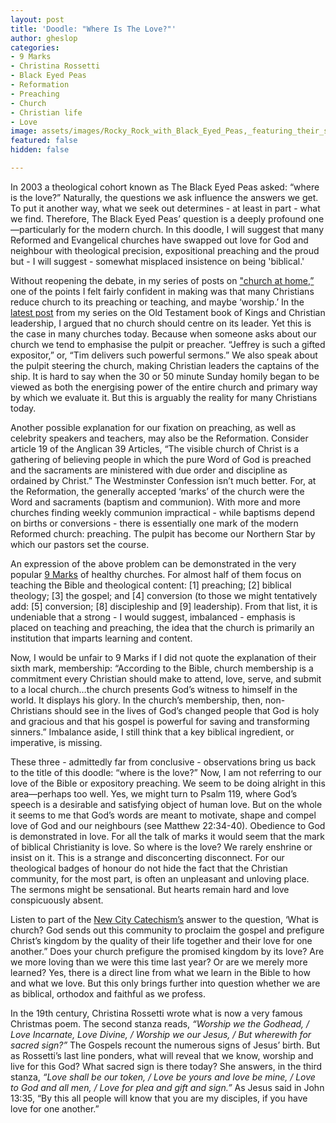 ```yaml
---
layout: post
title: 'Doodle: "Where Is The Love?"'
author: gheslop
categories:
- 9 Marks
- Christina Rossetti
- Black Eyed Peas
- Reformation
- Preaching
- Church
- Christian life
- Love
image: assets/images/Rocky_Rock_with_Black_Eyed_Peas,_featuring_their_song_Bebot.png
featured: false
hidden: false

---
```

In 2003 a theological cohort known as The Black Eyed Peas asked: “where is the love?” Naturally, the questions we ask influence the answers we get. To put it another way, what we seek out determines - at least in part - what we find. Therefore, The Black Eyed Peas’ question is a deeply profound one—particularly for the modern church. In this doodle, I will suggest that many Reformed and Evangelical churches have swapped out love for God and neighbour with theological precision, expositional preaching and the proud but - I will suggest - somewhat misplaced insistence on being 'biblical.'

Without reopening the debate, in my series of posts on ["church at home,”](https://rekindle.co.za/content/2020-04-13-church-at-home-a-conclusion "Church at home") one of the points I felt fairly confident in making was that many Christians reduce church to its preaching or teaching, and maybe ‘worship.’ In the [latest post](https://rekindle.co.za/content/2020-04-29-kings-and-christian-leadership-subtitle "Christian leaders aren't centres") from my series on the Old Testament book of Kings and Christian leadership, I argued that no church should centre on its leader. Yet this is the case in many churches today. Because when someone asks about our church we tend to emphasise the pulpit or preacher. “Jeffrey is such a gifted expositor,” or, “Tim delivers such powerful sermons.” We also speak about the pulpit steering the church, making Christian leaders the captains of the ship. It is hard to say when the 30 or 50 minute Sunday homily began to be viewed as both the energising power of the entire church and primary way by which we evaluate it. But this is arguably the reality for many Christians today.

Another possible explanation for our fixation on preaching, as well as celebrity speakers and teachers, may also be the Reformation. Consider article 19 of the Anglican 39 Articles, “The visible church of Christ is a gathering of believing people in which the pure Word of God is preached and the sacraments are ministered with due order and discipline as ordained by Christ.” The Westminster Confession isn’t much better. For, at the Reformation, the generally accepted ‘marks’ of the church were the Word and sacraments (baptism and communion). With more and more churches finding weekly communion impractical - while baptisms depend on births or conversions - there is essentially one mark of the modern Reformed church: preaching. The pulpit has become our Northern Star by which our pastors set the course.

An expression of the above problem can be demonstrated in the very popular [9 Marks](https://www.9marks.org/about/the-nine-marks/ "Nine marks") of healthy churches. For almost half of them focus on teaching the Bible and theological content: \[1\] preaching; \[2\] biblical theology; \[3\] the gospel; and \[4\] conversion (to those we might tentatively add: \[5\] conversion; \[8\] discipleship and \[9\] leadership). From that list, it is undeniable that a strong - I would suggest, imbalanced - emphasis is placed on teaching and preaching, the idea that the church is primarily an institution that imparts learning and content.

Now, I would be unfair to 9 Marks if I did not quote the explanation of their sixth mark, membership: “According to the Bible, church membership is a commitment every Christian should make to attend, love, serve, and submit to a local church…the church presents God’s witness to himself in the world. It displays his glory. In the church’s membership, then, non-Christians should see in the lives of God’s changed people that God is holy and gracious and that his gospel is powerful for saving and transforming sinners.” Imbalance aside, I still think that a key biblical ingredient, or imperative, is missing.

These three - admittedly far from conclusive - observations bring us back to the title of this doodle: “where is the love?” Now, I am not referring to our love of the Bible or expository preaching. We seem to be doing alright in this area—perhaps too well. Yes, we might turn to Psalm 119, where God’s speech is a desirable and satisfying object of human love. But on the whole it seems to me that God’s words are meant to motivate, shape and compel love of God and our neighbours (see Matthew 22:34-40). Obedience to God is demonstrated in love. For all the talk of marks it would seem that the mark of biblical Christianity is love. So where is the love? We rarely enshrine or insist on it. This is a strange and disconcerting disconnect. For our theological badges of honour do not hide the fact that the Christian community, for the most part, is often an unpleasant and unloving place. The sermons might be sensational. But hearts remain hard and love conspicuously absent.

Listen to part of the [New City Catechism’s](http://newcitycatechism.com "New City Catechism") answer to the question, ‘What is church? God sends out this community to proclaim the gospel and prefigure Christ’s kingdom by the quality of their life together and their love for one another.” Does your church prefigure the promised kingdom by its love? Are we more loving than we were this time last year? Or are we merely more learned? Yes, there is a direct line from what we learn in the Bible to how and what we love. But this only brings further into question whether we are as biblical, orthodox and faithful as we profess.

In the 19th century, Christina Rossetti wrote what is now a very famous Christmas poem. The second stanza reads, _“Worship we the Godhead, / Love Incarnate, Love Divine, / Worship we our Jesus, / But wherewith for sacred sign?”_ The Gospels recount the numerous signs of Jesus’ birth. But as Rossetti’s last line ponders, what will reveal that we know, worship and live for this God? What sacred sign is there today? She answers, in the third stanza, _“Love shall be our token, / Love be yours and love be mine, / Love to God and all men, / Love for plea and gift and sign.”_ As Jesus said in John 13:35, “By this all people will know that you are my disciples, if you have love for one another.”